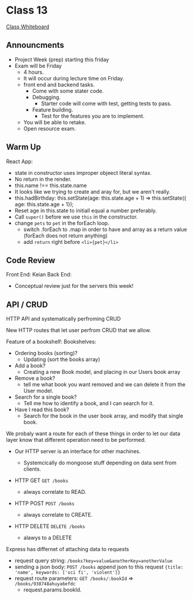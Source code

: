 # Class 13

[Class Whiteboard](https://projects.invisionapp.com/freehand/document/5FpDpcY5X)

## Announcments

* Project Week (prep) starting this friday
* Exam will be Friday
  * 4 hours.
  * It will occur during lecture time on Friday.
  * front end and backend tasks.
    * Come with some stater code.
    * Debugging.
      * Starter code will come with test, getting tests to pass.
    * Feature building.
      * Test for the features you are to implement.
  * You will be able to retake.
  * Open resource exam.

## Warm Up

React App:

* state in constructor uses improper objeect literal syntax.
* No return in the render.
* this.name !== this.state.name
* It looks like we trying to create and aray for, but we aren't really.
* this.hadBirthday: this.setState(age: this.state.age + 1) => this.setState({ age: this.state.age + 1});
* Reset age in this.state to initiall equal a number preferably.
* Call `super()` before we use `this` in the constructor.
* change `pets` to `pet` in the forEach loop.
  * switch .forEach to .map in order to have and array as a return value (forEach does not return anything)
  * add `return` right before `<li>{pet}</li>`

## Code Review

Front End: Keian
Back End: 

* Conceptual review just for the servers this week!

## API / CRUD

HTTP API and systematically perfroming CRUD

New HTTP routes that let user perfrom CRUD that we allow.

Feature of a bookshelf:
Bookshelves:

* Ordering books (sorting)?
  * Updating (sort the books array)
* Add a book?
  * Creating a new Book model, and placing in our Users book array
* Remove a book?
  * tell me what book you want removed and we can delete it from the User model.
* Search for a single book?
  * Tell me how to identify a book, and I can search for it.
* Have I read this book?
  * Search for the book in the user book array, and modify that single book.

We probaly want a route for each of these things in order to let our data layer know that different operation need to be performed.

* Our HTTP server is an interface for other machines.
  * Systemcically do mongoose stuff depending on data sent from clients.

* HTTP GET `GET /books`
  * always correlate to READ.
* HTTP POST `POST /books`
  * always correlate to CREATE.
* HTTP DELETE  `DELETE /books`
  * alawys to a DELETE

Express has differnet of attaching data to requests

* request query string: `/books?key=value&anotherKey=anotherValue`
* sending a json body: `POST /books` append json to this request `{title: 'name', keywords: ['sci fi', 'violent']}`
* request route parameters: `GET /books/:bookId` => `/books/938748ahuya6efdc`
  * request.params.bookId.
